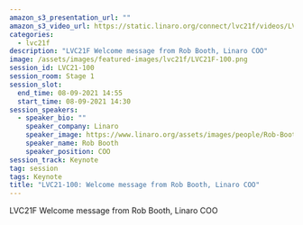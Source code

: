 ```yaml
---
amazon_s3_presentation_url: ""
amazon_s3_video_url: https://static.linaro.org/connect/lvc21f/videos/LVC21-100.mp4
categories:
  - lvc21f
description: "LVC21F Welcome message from Rob Booth, Linaro COO"
image: /assets/images/featured-images/lvc21f/LVC21F-100.png
session_id: LVC21-100
session_room: Stage 1
session_slot:
  end_time: 08-09-2021 14:55
  start_time: 08-09-2021 14:30
session_speakers:
  - speaker_bio: ""
    speaker_company: Linaro
    speaker_image: https://www.linaro.org/assets/images/people/Rob-Booth-72dpi1.jpg
    speaker_name: Rob Booth
    speaker_position: COO
session_track: Keynote
tag: session
tags: Keynote
title: "LVC21-100: Welcome message from Rob Booth, Linaro COO"
---
```


LVC21F Welcome message from Rob Booth, Linaro COO
